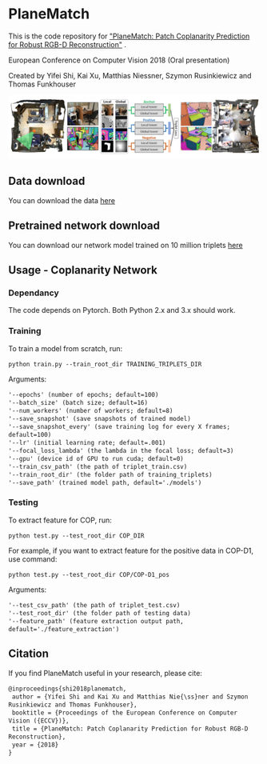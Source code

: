 # PlaneMatch

This is the code repository for ["PlaneMatch: Patch Coplanarity Prediction for Robust RGB-D Reconstruction"][1] .

European Conference on Computer Vision 2018 (Oral presentation)

Created by Yifei Shi, Kai Xu, Matthias Niessner, Szymon Rusinkiewicz and Thomas Funkhouser

![teaser](image/figure.PNG)

## Data download
You can download the data [here][2]

## Pretrained network download
You can download our network model trained on 10 million triplets [here][3]

## Usage - Coplanarity Network
### Dependancy
The code depends on Pytorch. Both Python 2.x and 3.x should work.

### Training
To train a model from scratch, run:
~~~~ 
python train.py --train_root_dir TRAINING_TRIPLETS_DIR
~~~~ 

Arguments:
```
'--epochs' (number of epochs; default=100)
'--batch_size' (batch size; default=16)
'--num_workers' (number of workers; default=8)
'--save_snapshot' (save snapshots of trained model)
'--save_snapshot_every' (save training log for every X frames; default=100)
'--lr' (initial learning rate; default=.001)
'--focal_loss_lambda' (the lambda in the focal loss; default=3)
'--gpu' (device id of GPU to run cuda; default=0)
'--train_csv_path' (the path of triplet_train.csv)
'--train_root_dir' (the folder path of training_triplets)
'--save_path' (trained model path, default='./models')
```

### Testing
To extract feature for COP, run:
~~~~ 
python test.py --test_root_dir COP_DIR
~~~~ 
For example, if you want to extract feature for the positive data in COP-D1, use command:
~~~~ 
python test.py --test_root_dir COP/COP-D1_pos
~~~~ 

Arguments:
```
'--test_csv_path' (the path of triplet_test.csv)
'--test_root_dir' (the folder path of testing data)
'--feature_path' (feature extraction output path, default='./feature_extraction')
```

## Citation
If you find PlaneMatch useful in your research, please cite:
~~~~
@inproceedings{shi2018planematch,
 author = {Yifei Shi and Kai Xu and Matthias Nie{\ss}ner and Szymon Rusinkiewicz and Thomas Funkhouser},
 booktitle = {Proceedings of the European Conference on Computer Vision ({ECCV})},
 title = {PlaneMatch: Patch Coplanarity Prediction for Robust RGB-D Reconstruction},
 year = {2018}
}
~~~~

[1]:  http://www.yifeishi.net/files/shi_eccv18_planematch.pdf "PlaneMatch: Patch Coplanarity Prediction for Robust RGB-D Reconstruction"
[2]:  https://docs.google.com/forms/d/e/1FAIpQLSeldrhc2aWUKdqpDDNPZksGGkdlYACtpyTl2C6hw5u23_KxjQ/viewform?usp=sf_link "Data"
[3]:  https://www.dropbox.com/s/gbqlrivf32lbl8r/model.pkl?dl=0 "Pretrained network"


